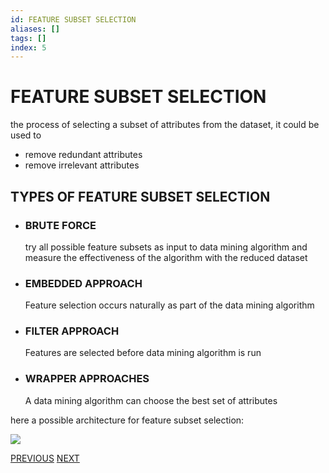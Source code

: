 ```yaml
---
id: FEATURE SUBSET SELECTION
aliases: []
tags: []
index: 5
---
```


# FEATURE SUBSET SELECTION

the process of selecting a subset of attributes from the dataset, it could be used to
- remove redundant attributes
- remove irrelevant attributes

## TYPES OF FEATURE SUBSET SELECTION

- ### BRUTE FORCE

	try all possible feature subsets as input to data mining algorithm and measure the effectiveness of the algorithm with the reduced dataset

- ### EMBEDDED APPROACH

	Feature selection occurs naturally as part of the data mining algorithm

- ### FILTER APPROACH

	Features are selected before data mining algorithm is run

- ### WRAPPER APPROACHES

	A data mining algorithm can choose the best set of attributes

here a possible architecture for feature subset selection:

![](datamining/Pasted_image_20240104203716.png)


[PREVIOUS](DISTANCES.md) [NEXT](DIMENSIONALITY_REDUCTION.md)
